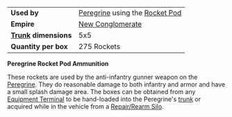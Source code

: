 |                                                 |                                                                                              |
| ----------------------------------------------- | -------------------------------------------------------------------------------------------- |
| **Used by**                                     | [Peregrine](../vehicles/Peregrine.md) using the [Rocket Pod](<../items/Rocket_Pod_(BFR).md>) |
| **Empire**                                      | [New Conglomerate](../terminology/New_Conglomerate.md)                                               |
| **[Trunk](../terminology/Trunk.md) dimensions** | 5x5                                                                                          |
| **Quantity per box**                            | 275 Rockets                                                                                  |

**Peregrine Rocket Pod Ammunition**

These rockets are used by the anti-infantry gunner weapon on the
[Peregrine](../vehicles/Peregrine.md). They do reasonable damage to both
infantry and armor and have a small splash damage area. The boxes can be
obtained from any [Equipment Terminal](../items/Equipment_Terminal.md) to be
hand-loaded into the Peregrine's [trunk](../terminology/Trunk.md) or acquired
while in the vehicle from a [Repair/Rearm Silo](../items/Repair_Rearm_Silo.md).
